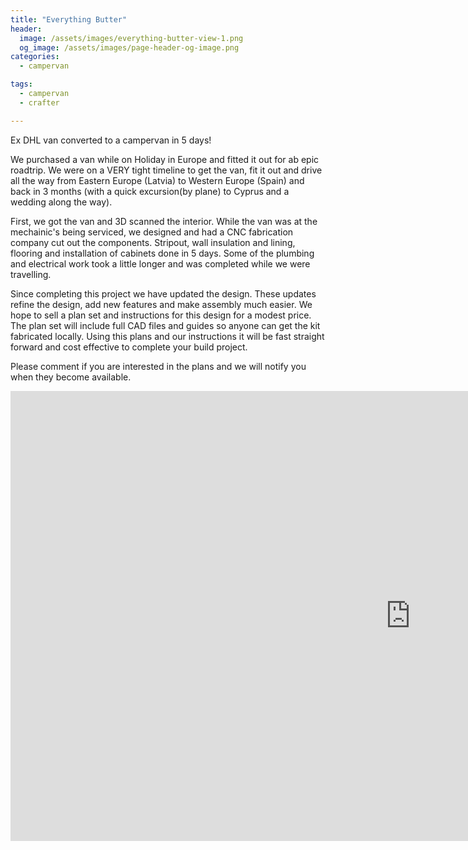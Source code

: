 ```yaml
---
title: "Everything Butter"
header:
  image: /assets/images/everything-butter-view-1.png
  og_image: /assets/images/page-header-og-image.png
categories:
  - campervan

tags:
  - campervan
  - crafter

---
```


Ex DHL van converted to a campervan in 5 days!

We purchased a van while on Holiday in Europe and fitted it out for ab epic roadtrip. We were on a VERY tight timeline to get the van, fit it out and drive all the way from Eastern Europe (Latvia) to Western Europe (Spain) and back in 3 months (with a quick excursion(by plane) to Cyprus and a wedding along the way). 

First, we got the van and 3D scanned the interior. While the van was at the mechainic's being serviced, we designed and had a CNC fabrication company cut out the components. Stripout, wall insulation and lining, flooring and installation of cabinets done in 5 days. Some of the plumbing and electrical work took a little longer and was completed while we were travelling. 

Since completing this project we have updated the design. These updates refine the design, add new features and make assembly much easier.  We hope to sell a plan set and instructions for this design for a modest price. The plan set will include full CAD files and guides so anyone can get the kit fabricated locally. Using this plans and our instructions it will be fast straight forward and cost effective to complete your build project.

Please comment if you are interested in the plans and we will notify you when they become available.

<iframe width="1280" height="720" src="https://www.youtube.com/embed/KdAr5hNdsgk" title="DIY Campervan - VW Crafter built in 5 days!" frameborder="0" allow="accelerometer; autoplay; clipboard-write; encrypted-media; gyroscope; picture-in-picture" allowfullscreen></iframe>
